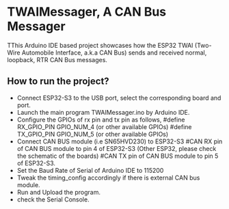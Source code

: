 # TWAIMessager, A CAN Bus Messager
TThis Arduino IDE based project showcases how the ESP32 TWAI (Two-Wire Automobile Interface, a.k.a CAN Bus) sends and received normal, loopback, RTR CAN Bus messages.

## How to run the project?

* Connect ESP32-S3 to the USB port, select the corresponding board and port.
* Launch the main program TWAIMessager.ino by Arduino IDE.
* Configure the GPIOs of rx pin and tx pin as follows,
  #define RX_GPIO_PIN               GPIO_NUM_4 (or other available GPIOs)
  #define TX_GPIO_PIN               GPIO_NUM_5 (or other available GPIOs)
* Connect CAN BUS module (i.e SN65HVD230) to ESP32-S3
  #CAN RX pin of CAN BUS module to pin 4 of ESP32-S3 (Other ESP32, please check the schematic of the boards)
  #CAN TX pin of CAN BUS module to pin 5 of ESP32-S3.
* Set the Baud Rate of Serial of Arduino IDE to 115200
* Tweak the timing_config accordingly if there is external CAN bus module.
* Run and Upload the program.
* check the Serial Console.
